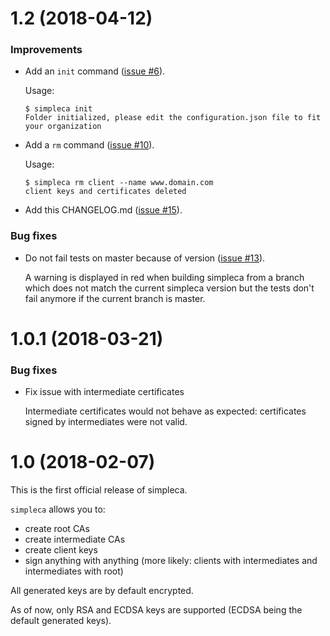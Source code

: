 # 1.2 (2018-04-12)

### Improvements

- Add an `init` command ([issue #6](https://github.com/akaoj/simpleca/issues/6)).

  Usage:
  ```
  $ simpleca init
  Folder initialized, please edit the configuration.json file to fit your organization
  ```
- Add a `rm` command ([issue #10](https://github.com/akaoj/simpleca/issues/10)).

  Usage:
  ```
  $ simpleca rm client --name www.domain.com
  client keys and certificates deleted
  ```
- Add this CHANGELOG.md ([issue #15](https://github.com/akaoj/simpleca/issues/15)).

### Bug fixes

- Do not fail tests on master because of version ([issue #13](https://github.com/akaoj/simpleca/issues/13)).

  A warning is displayed in red when building simpleca from a branch which does not match the current simpleca version
  but the tests don't fail anymore if the current branch is master.



# 1.0.1 (2018-03-21)

### Bug fixes

- Fix issue with intermediate certificates

  Intermediate certificates would not behave as expected: certificates signed by intermediates were not valid.



# 1.0 (2018-02-07)

This is the first official release of simpleca.

`simpleca` allows you to:
- create root CAs
- create intermediate CAs
- create client keys
- sign anything with anything (more likely: clients with intermediates and intermediates with root)

All generated keys are by default encrypted.

As of now, only RSA and ECDSA keys are supported (ECDSA being the default generated keys).
